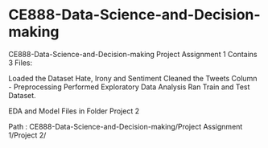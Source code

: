# CE888-Data-Science-and-Decision-making
CE888-Data-Science-and-Decision-making
Project Assignment 1 Contains 3 Files:

Loaded the Dataset Hate, Irony and Sentiment
Cleaned the Tweets Column - Preprocessing
Performed Exploratory Data Analysis 
Ran Train and Test Dataset.

EDA and Model Files in Folder Project 2

Path : CE888-Data-Science-and-Decision-making/Project Assignment 1/Project 2/
